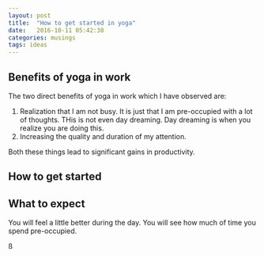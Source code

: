 ```yaml
---
layout: post
title:  "How to get started in yoga"
date:   2016-10-11 05:42:38
categories: musings
tags: ideas
---
```


## Benefits of yoga in work
The two direct benefits of yoga in work which I have observed are:
1. Realization that I am not busy. It is just that I am pre-occupied with a lot of thoughts. THis is not even day dreaming. Day dreaming is when you realize you are doing this.
2. Increasing the quality and duration of my attention.

Both these things lead to significant gains in productivity.

## How to get started

## What to expect
You will feel a little better during the day. You will see how much of time you spend pre-occupied.

ß
